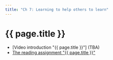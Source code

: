 ```yaml
---
title: "Ch 7: Learning to help others to learn"
---
```

# {{ page.title }}

- [Video introduction "{{ page.title }}"] (TBA)
- [The reading assignment "{{ page.title }}"][ch7-reading]

[ch7-video]: ""
[ch7-reading]: https://eu.feedbackfruits.com/courses/activity-course/d1ae0491-4f80-427e-a8d2-877b4ea3b1ce
